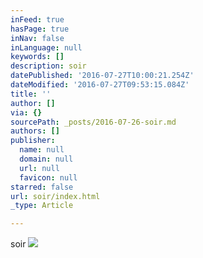 ```yaml
---
inFeed: true
hasPage: true
inNav: false
inLanguage: null
keywords: []
description: soir
datePublished: '2016-07-27T10:00:21.254Z'
dateModified: '2016-07-27T09:53:15.084Z'
title: ''
author: []
via: {}
sourcePath: _posts/2016-07-26-soir.md
authors: []
publisher:
  name: null
  domain: null
  url: null
  favicon: null
starred: false
url: soir/index.html
_type: Article

---
```

soir
![](https://the-grid-user-content.s3-us-west-2.amazonaws.com/629a6e0c-4ac8-4feb-871a-ee6ecad3d27d.jpg)